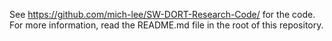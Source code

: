 See https://github.com/mich-lee/SW-DORT-Research-Code/ for the code.  For more information, read the README.md file in the root of this repository.
